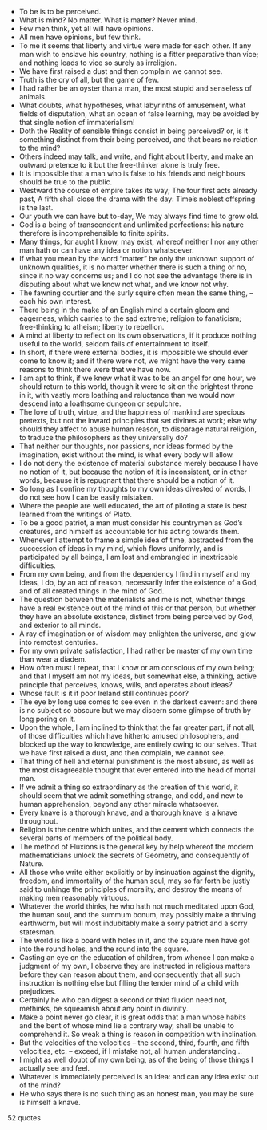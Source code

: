  - To be is to be perceived.
 - What is mind? No matter. What is matter? Never mind.
 - Few men think, yet all will have opinions.
 - All men have opinions, but few think.
 - To me it seems that liberty and virtue were made for each other. If any man wish to enslave his country, nothing is a fitter preparative than vice; and nothing leads to vice so surely as irreligion.
 - We have first raised a dust and then complain we cannot see.
 - Truth is the cry of all, but the game of few.
 - I had rather be an oyster than a man, the most stupid and senseless of animals.
 - What doubts, what hypotheses, what labyrinths of amusement, what fields of disputation, what an ocean of false learning, may be avoided by that single notion of immaterialism!
 - Doth the Reality of sensible things consist in being perceived? or, is it something distinct from their being perceived, and that bears no relation to the mind?
 - Others indeed may talk, and write, and fight about liberty, and make an outward pretence to it but the free-thinker alone is truly free.
 - It is impossible that a man who is false to his friends and neighbours should be true to the public.
 - Westward the course of empire takes its way; The four first acts already past, A fifth shall close the drama with the day: Time’s noblest offspring is the last.
 - Our youth we can have but to-day, We may always find time to grow old.
 - God is a being of transcendent and unlimited perfections: his nature therefore is incomprehensible to finite spirits.
 - Many things, for aught I know, may exist, whereof neither I nor any other man hath or can have any idea or notion whatsoever.
 - If what you mean by the word “matter” be only the unknown support of unknown qualities, it is no matter whether there is such a thing or no, since it no way concerns us; and I do not see the advantage there is in disputing about what we know not what, and we know not why.
 - The fawning courtier and the surly squire often mean the same thing, – each his own interest.
 - There being in the make of an English mind a certain gloom and eagerness, which carries to the sad extreme; religion to fanaticism; free-thinking to atheism; liberty to rebellion.
 - A mind at liberty to reflect on its own observations, if it produce nothing useful to the world, seldom fails of entertainment to itself.
 - In short, if there were external bodies, it is impossible we should ever come to know it; and if there were not, we might have the very same reasons to think there were that we have now.
 - I am apt to think, if we knew what it was to be an angel for one hour, we should return to this world, though it were to sit on the brightest throne in it, with vastly more loathing and reluctance than we would now descend into a loathsome dungeon or sepulchre.
 - The love of truth, virtue, and the happiness of mankind are specious pretexts, but not the inward principles that set divines at work; else why should they affect to abuse human reason, to disparage natural religion, to traduce the philosophers as they universally do?
 - That neither our thoughts, nor passions, nor ideas formed by the imagination, exist without the mind, is what every body will allow.
 - I do not deny the existence of material substance merely because I have no notion of it, but because the notion of it is inconsistent, or in other words, because it is repugnant that there should be a notion of it.
 - So long as I confine my thoughts to my own ideas divested of words, I do not see how I can be easily mistaken.
 - Where the people are well educated, the art of piloting a state is best learned from the writings of Plato.
 - To be a good patriot, a man must consider his countrymen as God’s creatures, and himself as accountable for his acting towards them.
 - Whenever I attempt to frame a simple idea of time, abstracted from the succession of ideas in my mind, which flows uniformly, and is participated by all beings, I am lost and embrangled in inextricable difficulties.
 - From my own being, and from the dependency I find in myself and my ideas, I do, by an act of reason, necessarily infer the existence of a God, and of all created things in the mind of God.
 - The question between the materialists and me is not, whether things have a real existence out of the mind of this or that person, but whether they have an absolute existence, distinct from being perceived by God, and exterior to all minds.
 - A ray of imagination or of wisdom may enlighten the universe, and glow into remotest centuries.
 - For my own private satisfaction, I had rather be master of my own time than wear a diadem.
 - How often must I repeat, that I know or am conscious of my own being; and that I myself am not my ideas, but somewhat else, a thinking, active principle that perceives, knows, wills, and operates about ideas?
 - Whose fault is it if poor Ireland still continues poor?
 - The eye by long use comes to see even in the darkest cavern: and there is no subject so obscure but we may discern some glimpse of truth by long poring on it.
 - Upon the whole, I am inclined to think that the far greater part, if not all, of those difficulties which have hitherto amused philosophers, and blocked up the way to knowledge, are entirely owing to our selves. That we have first raised a dust, and then complain, we cannot see.
 - That thing of hell and eternal punishment is the most absurd, as well as the most disagreeable thought that ever entered into the head of mortal man.
 - If we admit a thing so extraordinary as the creation of this world, it should seem that we admit something strange, and odd, and new to human apprehension, beyond any other miracle whatsoever.
 - Every knave is a thorough knave, and a thorough knave is a knave throughout.
 - Religion is the centre which unites, and the cement which connects the several parts of members of the political body.
 - The method of Fluxions is the general key by help whereof the modern mathematicians unlock the secrets of Geometry, and consequently of Nature.
 - All those who write either explicitly or by insinuation against the dignity, freedom, and immortality of the human soul, may so far forth be justly said to unhinge the principles of morality, and destroy the means of making men reasonably virtuous.
 - Whatever the world thinks, he who hath not much meditated upon God, the human soul, and the summum bonum, may possibly make a thriving earthworm, but will most indubitably make a sorry patriot and a sorry statesman.
 - The world is like a board with holes in it, and the square men have got into the round holes, and the round into the square.
 - Casting an eye on the education of children, from whence I can make a judgment of my own, I observe they are instructed in religious matters before they can reason about them, and consequently that all such instruction is nothing else but filling the tender mind of a child with prejudices.
 - Certainly he who can digest a second or third fluxion need not, methinks, be squeamish about any point in divinity.
 - Make a point never go clear, it is great odds that a man whose habits and the bent of whose mind lie a contrary way, shall be unable to comprehend it. So weak a thing is reason in competition with inclination.
 - But the velocities of the velocities – the second, third, fourth, and fifth velocities, etc. – exceed, if I mistake not, all human understanding...
 - I might as well doubt of my own being, as of the being of those things I actually see and feel.
 - Whatever is immediately perceived is an idea: and can any idea exist out of the mind?
 - He who says there is no such thing as an honest man, you may be sure is himself a knave.

52 quotes